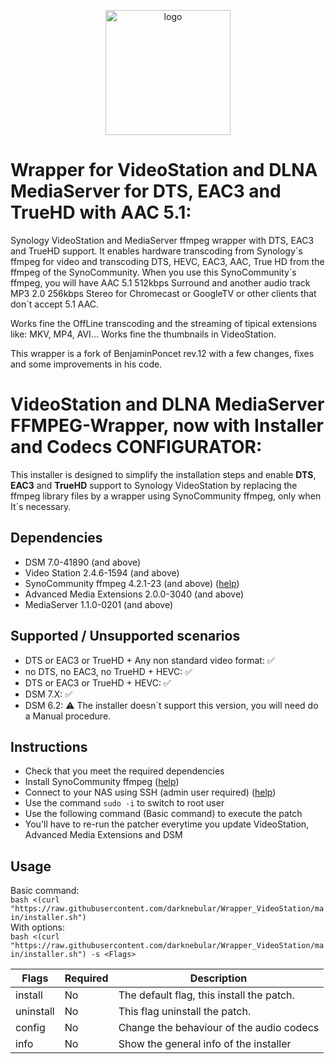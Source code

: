 <p align="center">
  <img src="https://github.com/darknebular/Wrapper_VideoStation/blob/main/logo.png?raw=true" height=200px alt="logo">
</p>

# Wrapper for VideoStation and DLNA MediaServer for DTS, EAC3 and TrueHD with AAC 5.1:
Synology VideoStation and MediaServer ffmpeg wrapper with DTS, EAC3 and TrueHD support. It enables hardware transcoding from Synology´s ffmpeg for video and transcoding DTS, HEVC, EAC3, AAC, True HD from the ffmpeg of the SynoCommunity. When you use this SynoCommunity´s ffmpeg, you will have AAC 5.1 512kbps Surround and another audio track MP3 2.0 256kbps Stereo for Chromecast or GoogleTV or other clients that don´t accept 5.1 AAC.


Works fine the OffLine transcoding and the streaming of tipical extensions like: MKV, MP4, AVI... Works fine the thumbnails in VideoStation.

This wrapper is a fork of BenjaminPoncet rev.12 with a few changes, fixes and some improvements in his code.

# VideoStation and DLNA MediaServer FFMPEG-Wrapper, now with Installer and Codecs CONFIGURATOR: 

This installer is designed to simplify the installation steps and enable **DTS**, **EAC3** and **TrueHD** support to Synology VideoStation by replacing the ffmpeg library files by a wrapper using SynoCommunity ffmpeg, only when It´s necessary.


## Dependencies
- DSM 7.0-41890 (and above)
- Video Station 2.4.6-1594 (and above)
- SynoCommunity ffmpeg 4.2.1-23 (and above) ([help](https://synocommunity.com/#easy-install))
- Advanced Media Extensions 2.0.0-3040 (and above)
- MediaServer 1.1.0-0201 (and above)

## Supported / Unsupported scenarios
- DTS or EAC3 or TrueHD + Any non standard video format: ✅
- no DTS, no EAC3, no TrueHD + HEVC: ✅
- DTS or EAC3 or TrueHD + HEVC: ✅
- DSM 7.X: ✅
- DSM 6.2: ⚠️ The installer doesn´t support this version, you will need do a Manual procedure.

## Instructions
- Check that you meet the required dependencies
- Install SynoCommunity ffmpeg ([help](https://synocommunity.com/#easy-install))
- Connect to your NAS using SSH (admin user required) ([help](https://www.synology.com/en-global/knowledgebase/DSM/tutorial/General_Setup/How_to_login_to_DSM_with_root_permission_via_SSH_Telnet))
- Use the command `sudo -i` to switch to root user
- Use the following command (Basic command) to execute the patch
- You'll have to re-run the patcher everytime you update VideoStation, Advanced Media Extensions and DSM

## Usage
Basic command:  
`bash <(curl "https://raw.githubusercontent.com/darknebular/Wrapper_VideoStation/main/installer.sh")`   
With options:  
`bash <(curl "https://raw.githubusercontent.com/darknebular/Wrapper_VideoStation/main/installer.sh") -s <Flags>`

| Flags        | Required | Description                                                                     |
|--------------|----------|---------------------------------------------------------------------------------|
| install      | No       | The default flag, this install the patch.                                       |                            
| uninstall    | No       | This flag uninstall the patch.                                                  |
| config       | No       | Change the behaviour of the audio codecs                                        |
| info         | No       | Show the general info of the installer                                          |




